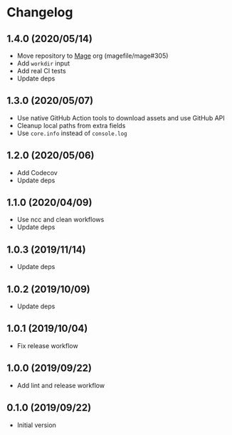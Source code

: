 # Changelog

## 1.4.0 (2020/05/14)

* Move repository to [Mage](https://github.com/magefile/) org (magefile/mage#305)
* Add `workdir` input
* Add real CI tests
* Update deps

## 1.3.0 (2020/05/07)

* Use native GitHub Action tools to download assets and use GitHub API
* Cleanup local paths from extra fields
* Use `core.info` instead of `console.log`

## 1.2.0 (2020/05/06)

* Add Codecov
* Update deps

## 1.1.0 (2020/04/09)

* Use ncc and clean workflows
* Update deps

## 1.0.3 (2019/11/14)

* Update deps

## 1.0.2 (2019/10/09)

* Update deps

## 1.0.1 (2019/10/04)

* Fix release workflow

## 1.0.0 (2019/09/22)

* Add lint and release workflow

## 0.1.0 (2019/09/22)

* Initial version
